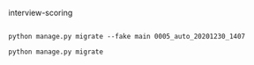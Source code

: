 interview-scoring


```

python manage.py migrate --fake main 0005_auto_20201230_1407

python manage.py migrate

```